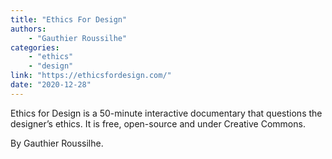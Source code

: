 ```yaml
---
title: "Ethics For Design"
authors:
    - "Gauthier Roussilhe"
categories: 
    - "ethics"
    - "design"
link: "https://ethicsfordesign.com/"
date: "2020-12-28"
---
```


Ethics for Design is a 50-minute interactive documentary that questions the designer’s ethics. It is free, open-source and under Creative Commons.

By Gauthier Roussilhe.
